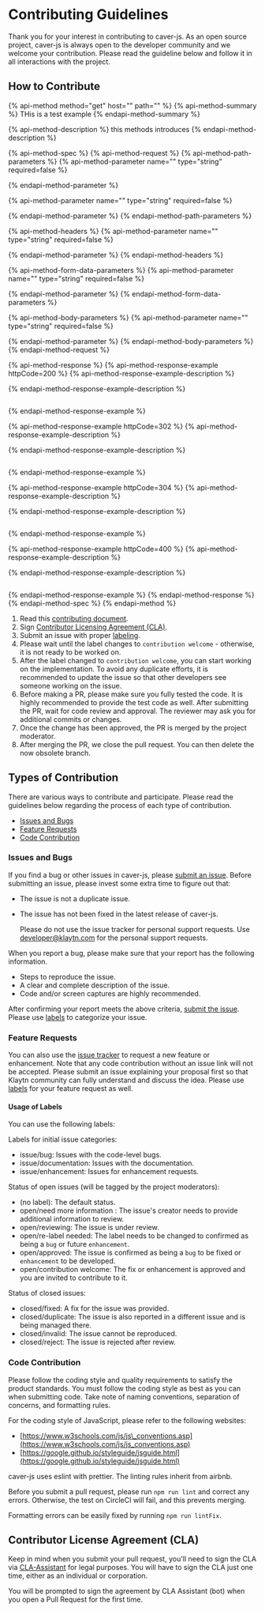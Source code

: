# Contributing Guidelines

Thank you for your interest in contributing to caver-js. As an open source project, caver-js is always open to the developer community and we welcome your contribution. Please read the guideline below and follow it in all interactions with the project.

## How to Contribute

{% api-method method="get" host="" path="" %}
{% api-method-summary %}
THis is a test example
{% endapi-method-summary %}

{% api-method-description %}
this methods introduces
{% endapi-method-description %}

{% api-method-spec %}
{% api-method-request %}
{% api-method-path-parameters %}
{% api-method-parameter name="" type="string" required=false %}

{% endapi-method-parameter %}

{% api-method-parameter name="" type="string" required=false %}

{% endapi-method-parameter %}
{% endapi-method-path-parameters %}

{% api-method-headers %}
{% api-method-parameter name="" type="string" required=false %}

{% endapi-method-parameter %}
{% endapi-method-headers %}

{% api-method-form-data-parameters %}
{% api-method-parameter name="" type="string" required=false %}

{% endapi-method-parameter %}
{% endapi-method-form-data-parameters %}

{% api-method-body-parameters %}
{% api-method-parameter name="" type="string" required=false %}

{% endapi-method-parameter %}
{% endapi-method-body-parameters %}
{% endapi-method-request %}

{% api-method-response %}
{% api-method-response-example httpCode=200 %}
{% api-method-response-example-description %}

{% endapi-method-response-example-description %}

```

```
{% endapi-method-response-example %}

{% api-method-response-example httpCode=302 %}
{% api-method-response-example-description %}

{% endapi-method-response-example-description %}

```

```
{% endapi-method-response-example %}

{% api-method-response-example httpCode=304 %}
{% api-method-response-example-description %}

{% endapi-method-response-example-description %}

```

```
{% endapi-method-response-example %}

{% api-method-response-example httpCode=400 %}
{% api-method-response-example-description %}

{% endapi-method-response-example-description %}

```

```
{% endapi-method-response-example %}
{% endapi-method-response %}
{% endapi-method-spec %}
{% endapi-method %}

1. Read this [contributing document](contributing.md).
2. Sign [Contributor Licensing Agreement \(CLA\)](contributing.md#contributor-license-agreement-cla).
3. Submit an issue with proper [labeling](contributing.md#usage-of-labels).
4. Please wait until the label changes to `contribution welcome` - otherwise, it is not ready to be worked on.
5. After the label changed to `contribution welcome`, you can start working on the implementation. To avoid any duplicate efforts, it is recommended to update the issue so that other developers see someone working on the issue.
6. Before making a PR, please make sure you fully tested the code. It is highly recommended to provide the test code as well. After submitting the PR, wait for code review and approval. The reviewer may ask you for additional commits or changes.
7. Once the change has been approved, the PR is merged by the project moderator.
8. After merging the PR, we close the pull request. You can then delete the now obsolete branch.

## Types of Contribution

There are various ways to contribute and participate. Please read the guidelines below regarding the process of each type of contribution.

* [Issues and Bugs](contributing.md#issues-and-bugs)
* [Feature Requests](contributing.md#feature-requests)
* [Code Contribution](contributing.md#code-contribution)

### Issues and Bugs

If you find a bug or other issues in caver-js, please [submit an issue](https://github.com/klaytn/caver-js/issues). Before submitting an issue, please invest some extra time to figure out that:

* The issue is not a duplicate issue.
* The issue has not been fixed in the latest release of caver-js.

  Please do not use the issue tracker for personal support requests. Use developer@klaytn.com for the personal support requests.

When you report a bug, please make sure that your report has the following information.

* Steps to reproduce the issue.
* A clear and complete description of the issue.
* Code and/or screen captures are highly recommended.

After confirming your report meets the above criteria, [submit the issue](https://github.com/klaytn/caver-js/issues). Please use [labels](contributing.md#usage-of-labels) to categorize your issue.

### Feature Requests

You can also use the [issue tracker](https://github.com/klaytn/caver-js/issues) to request a new feature or enhancement. Note that any code contribution without an issue link will not be accepted. Please submit an issue explaining your proposal first so that Klaytn community can fully understand and discuss the idea. Please use [labels](contributing.md#usage-of-labels) for your feature request as well.

#### Usage of Labels

You can use the following labels:

Labels for initial issue categories:

* issue/bug: Issues with the code-level bugs.
* issue/documentation: Issues with the documentation.
* issue/enhancement: Issues for enhancement requests.

Status of open issues \(will be tagged by the project moderators\):

* \(no label\): The default status.
* open/need more information : The issue's creator needs to provide additional information to review.
* open/reviewing: The issue is under review.
* open/re-label needed: The label needs to be changed to confirmed as being a `bug` or future `enhancement`.
* open/approved: The issue is confirmed as being a `bug` to be fixed or `enhancement` to be developed.
* open/contribution welcome: The fix or enhancement is approved and you are invited to contribute to it.

Status of closed issues:

* closed/fixed: A fix for the issue was provided.
* closed/duplicate: The issue is also reported in a different issue and is being managed there.
* closed/invalid: The issue cannot be reproduced.
* closed/reject: The issue is rejected after review.

### Code Contribution

Please follow the coding style and quality requirements to satisfy the product standards. You must follow the coding style as best as you can when submitting code. Take note of naming conventions, separation of concerns, and formatting rules.

For the coding style of JavaScript, please refer to the following websites:

* [https://www.w3schools.com/js/js\_conventions.asp](https://www.w3schools.com/js/js_conventions.asp)
* [https://google.github.io/styleguide/jsguide.html](https://google.github.io/styleguide/jsguide.html)

caver-js uses eslint with prettier. The linting rules inherit from airbnb.

Before you submit a pull request, please run `npm run lint` and correct any errors. Otherwise, the test on CircleCI will fail, and this prevents merging.

Formatting errors can be easily fixed by running `npm run lintFix`.

## Contributor License Agreement \(CLA\)

Keep in mind when you submit your pull request, you'll need to sign the CLA via [CLA-Assistant](https://cla-assistant.io/klaytn/caver-js) for legal purposes. You will have to sign the CLA just one time, either as an individual or corporation.

You will be prompted to sign the agreement by CLA Assistant \(bot\) when you open a Pull Request for the first time.

